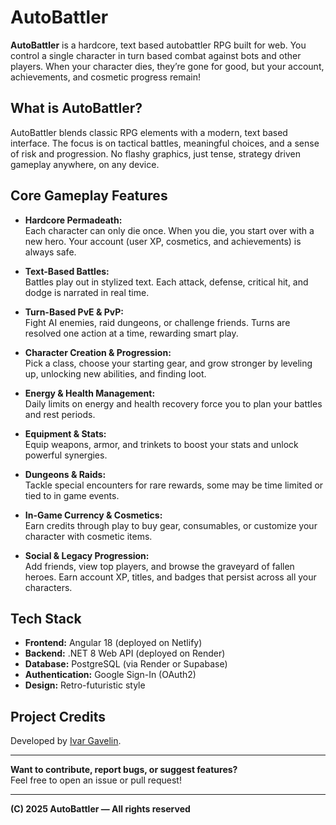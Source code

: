 # AutoBattler

**AutoBattler** is a hardcore, text based autobattler RPG built for web. You control a single character in turn based combat against bots and other players. When your character dies, they’re gone for good, but your account, achievements, and cosmetic progress remain!

## What is AutoBattler?

AutoBattler blends classic RPG elements with a modern, text based interface. The focus is on tactical battles, meaningful choices, and a sense of risk and progression. No flashy graphics, just tense, strategy driven gameplay anywhere, on any device.

## Core Gameplay Features

- **Hardcore Permadeath:**  
  Each character can only die once. When you die, you start over with a new hero. Your account (user XP, cosmetics, and achievements) is always safe.

- **Text-Based Battles:**  
  Battles play out in stylized text. Each attack, defense, critical hit, and dodge is narrated in real time.

- **Turn-Based PvE & PvP:**  
  Fight AI enemies, raid dungeons, or challenge friends. Turns are resolved one action at a time, rewarding smart play.

- **Character Creation & Progression:**  
  Pick a class, choose your starting gear, and grow stronger by leveling up, unlocking new abilities, and finding loot.

- **Energy & Health Management:**  
  Daily limits on energy and health recovery force you to plan your battles and rest periods.

- **Equipment & Stats:**  
  Equip weapons, armor, and trinkets to boost your stats and unlock powerful synergies.

- **Dungeons & Raids:**  
  Tackle special encounters for rare rewards, some may be time limited or tied to in game events.

- **In-Game Currency & Cosmetics:**  
  Earn credits through play to buy gear, consumables, or customize your character with cosmetic items.

- **Social & Legacy Progression:**  
  Add friends, view top players, and browse the graveyard of fallen heroes. Earn account XP, titles, and badges that persist across all your characters.

## Tech Stack

- **Frontend:** Angular 18 (deployed on Netlify)
- **Backend:** .NET 8 Web API (deployed on Render)
- **Database:** PostgreSQL (via Render or Supabase)
- **Authentication:** Google Sign-In (OAuth2)
- **Design:** Retro-futuristic style

## Project Credits

Developed by [Ivar Gavelin](https://ivargavelin.com/).

---

**Want to contribute, report bugs, or suggest features?**  
Feel free to open an issue or pull request!

---

**(C) 2025 AutoBattler — All rights reserved**
